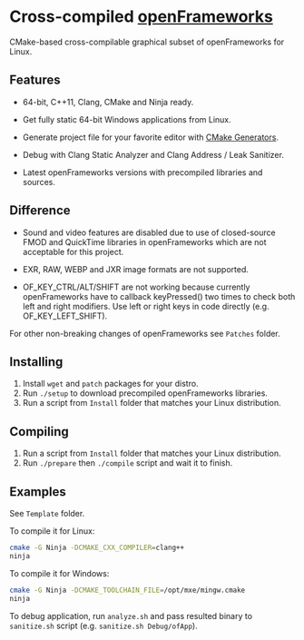 Cross-compiled [openFrameworks][1]
==================================

CMake-based cross-compilable graphical subset of openFrameworks for Linux.

Features
--------

 - 64-bit, C++11, Clang, CMake and Ninja ready.

 - Get fully static 64-bit Windows applications from Linux.

 - Generate project file for your favorite editor with [CMake Generators][2].

 - Debug with Clang Static Analyzer and Clang Address / Leak Sanitizer.

 - Latest openFrameworks versions with precompiled libraries and sources.

Difference
----------

 - Sound and video features are disabled due to use of closed-source FMOD and QuickTime libraries in openFrameworks which are not acceptable for this project.

 - EXR, RAW, WEBP and JXR image formats are not supported.

 - OF_KEY_CTRL/ALT/SHIFT are not working because currently openFrameworks have to callback keyPressed() two times to check both left and right modifiers. Use left or right keys in code directly (e.g. OF_KEY_LEFT_SHIFT).

For other non-breaking changes of openFrameworks see `Patches` folder.

Installing
----------

 1. Install `wget` and `patch` packages for your distro.
 2. Run `./setup` to download precompiled openFrameworks libraries.
 3. Run a script from `Install` folder that matches your Linux distribution.


Compiling
---------
 1. Run a script from `Install` folder that matches your Linux distribution.
 2. Run `./prepare` then `./compile` script and wait it to finish.

Examples
--------
See `Template` folder.

To compile it for Linux:
```bash
cmake -G Ninja -DCMAKE_CXX_COMPILER=clang++
ninja
```

To compile it for Windows:
```bash
cmake -G Ninja -DCMAKE_TOOLCHAIN_FILE=/opt/mxe/mingw.cmake
ninja
```

To debug application, run `analyze.sh` and pass resulted binary to `sanitize.sh` script (e.g. `sanitize.sh Debug/ofApp`).


  [1]: https://github.com/openframeworks/openFrameworks
  [2]: http://www.cmake.org/cmake/help/v3.0/manual/cmake-generators.7.html#extra-generators

